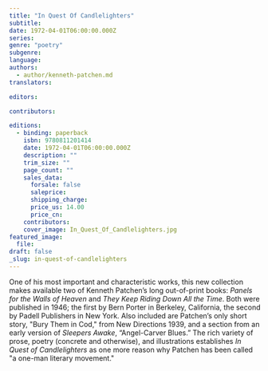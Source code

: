 ```yaml
---
title: "In Quest Of Candlelighters"
subtitle:
date: 1972-04-01T06:00:00.000Z
series:
genre: "poetry"
subgenre:
language:
authors:
  - author/kenneth-patchen.md
translators:

editors:

contributors:

editions:
  - binding: paperback
    isbn: 9780811201414
    date: 1972-04-01T06:00:00.000Z
    description: ""
    trim_size: ""
    page_count: ""
    sales_data:
      forsale: false
      saleprice:
      shipping_charge:
      price_us: 14.00
      price_cn:
    contributors:
    cover_image: In_Quest_Of_Candlelighters.jpg
featured_image:
  file:
draft: false
_slug: in-quest-of-candlelighters
---
```


One of his most important and characteristic works, this new collection makes available two of Kenneth Patchen’s long out-of-print books: _Panels for the Walls of Heaven_ and _They Keep Riding Down All the Time_. Both were published in 1946; the first by Bern Porter in Berkeley, California, the second by Padell Publishers in New York. Also included are Patchen’s only short story, "Bury Them in Cod," from New Directions 1939, and a section from an early version of _Sleepers Awake_, “Angel-Carver Blues.” The rich variety of prose, poetry (concrete and otherwise), and illustrations establishes _In Quest of Candlelighters_ as one more reason why Patchen has been called "a one-man literary movement."

